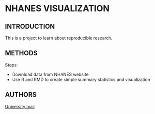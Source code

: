 # NHANES VISUALIZATION

INTRODUCTION
--

This is a project to learn about reproducible research.

METHODS
--

Steps:
- Download data from NHANES website
- Use R and RMD to create simple summary statistics and visualization

AUTHORS
--

[University mail](mailto:chong.kim@ucdenver.edu)
